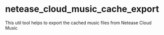# netease_cloud_music_cache_export
This util tool helps to export the cached music files from Netease Cloud Music
